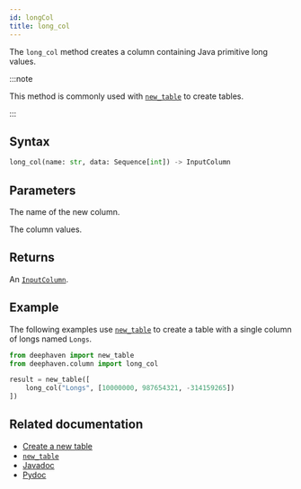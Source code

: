 ```yaml
---
id: longCol
title: long_col
---
```


The `long_col` method creates a column containing Java primitive long values.

:::note

This method is commonly used with [`new_table`](./newTable.md) to create tables.

:::

## Syntax

```python syntax
long_col(name: str, data: Sequence[int]) -> InputColumn
```

## Parameters

<ParamTable>
<Param name="name" type="str">

The name of the new column.

</Param>
<Param name="data" type="Sequence[int]">

The column values.

</Param>
</ParamTable>

## Returns

An [`InputColumn`](https://deephaven.io/core/pydoc/code/deephaven.column.html#deephaven.column.InputColumn).

## Example

The following examples use [`new_table`](./newTable.md) to create a table with a single column of longs named `Longs`.

```python
from deephaven import new_table
from deephaven.column import long_col

result = new_table([
    long_col("Longs", [10000000, 987654321, -314159265])
])
```

## Related documentation

- [Create a new table](../../../how-to-guides/new-table.md)
- [`new_table`](./newTable.md)
- [Javadoc](<https://deephaven.io/core/javadoc/io/deephaven/engine/util/TableTools.html#longCol(java.lang.String,long...)>)
- [Pydoc](https://deephaven.io/core/pydoc/code/deephaven.column.html?highlight=long#deephaven.column.long_col)
